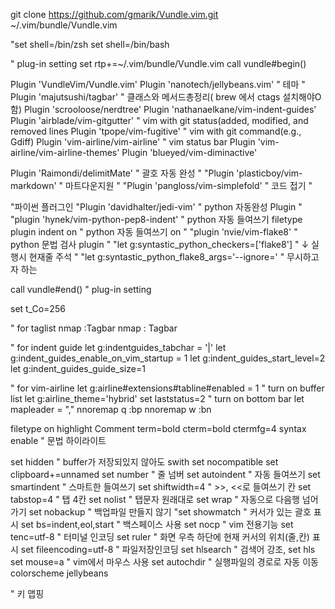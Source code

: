 git clone https://github.com/gmarik/Vundle.vim.git ~/.vim/bundle/Vundle.vim




"set shell=/bin/zsh
set shell=/bin/bash

" plug-in setting
set rtp+=~/.vim/bundle/Vundle.vim
call vundle#begin()

Plugin 'VundleVim/Vundle.vim'
Plugin 'nanotech/jellybeans.vim' " 테마 "
Plugin 'majutsushi/tagbar' " 클래스와 메서드총정리( brew 에서 ctags 설치해야O함) 
Plugin 'scrooloose/nerdtree' 
Plugin 'nathanaelkane/vim-indent-guides' 
Plugin 'airblade/vim-gitgutter' " vim with git status(added, modified, and removed lines 
Plugin 'tpope/vim-fugitive' " vim with git command(e.g., Gdiff) 
Plugin 'vim-airline/vim-airline' " vim status bar 
Plugin 'vim-airline/vim-airline-themes' 
Plugin 'blueyed/vim-diminactive'

Plugin 'Raimondi/delimitMate' " 괄호 자동 완성 "
"Plugin 'plasticboy/vim-markdown' " 마트다운지원 "
"Plugin 'pangloss/vim-simplefold' " 코드 접기 " 

"파이썬 플러그인
"Plugin 'davidhalter/jedi-vim' " python 자동완성 Plugin "
"plugin 'hynek/vim-python-pep8-indent' " python 자동 들여쓰기
filetype plugin indent on " python 자동 들여쓰기 on "
"plugin 'nvie/vim-flake8' " python 문법 검사 plugin " 
"let g:syntastic_python_checkers=['flake8'] " ↓ 실행시 현재줄 주석 " 
"let g:syntastic_python_flake8_args='--ignore=' " 무시하고자 하는

call vundle#end()
" plug-in setting

set t_Co=256

" for taglist nmap :Tagbar
nmap <F8> : Tagbar<CR>

" for indent guide 
let g:indentguides_tabchar = '|' 
let g:indent_guides_enable_on_vim_startup = 1 
let g:indent_guides_start_level=2 
let g:indent_guides_guide_size=1

" for vim-airline 
let g:airline#extensions#tabline#enabled = 1 
" turn on buffer list 
let g:airline_theme='hybrid' 
set laststatus=2 " turn on bottom bar 
let mapleader = "," 
nnoremap <leader>q :bp<CR> 
nnoremap <leader>w :bn<CR>

filetype on 
highlight Comment term=bold cterm=bold ctermfg=4 
syntax enable " 문법 하이라이트

set hidden " buffer가 저장되있지 않아도 swith 
set nocompatible 
set clipboard+=unnamed 
set number " 줄 넘버 
set autoindent " 자동 들여쓰기 
set smartindent " 스마트한 들여쓰기 
set shiftwidth=4 " >>, <<로 들여쓰기 칸 
set tabstop=4 " 탭 4칸 set nolist " 탭문자 원래대로 
set wrap " 자동으로 다음행 넘어가기 
set nobackup " 백업파일 만들지 않기 
"set showmatch " 커서가 있는 괄호 표시 
set bs=indent,eol,start 		" 백스페이스 사용 
set nocp " vim 전용기능 
set tenc=utf-8 " 터미널 인코딩 
set ruler " 화면 우측 하단에 현재 커서의 위치(줄,칸) 표시 
set fileencoding=utf-8 " 파일저장인코딩 
set hlsearch " 검색어 강조, 
set hls 
set mouse=a " vim에서 마우스 사용 
set autochdir " 실행파일의 경로로 자동 이동 
colorscheme jellybeans



" 키 맵핑

